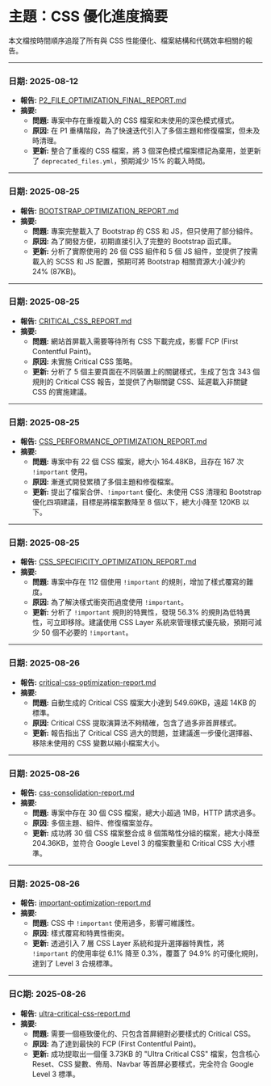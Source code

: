 # 主題：CSS 優化進度摘要

本文檔按時間順序追蹤了所有與 CSS 性能優化、檔案結構和代碼效率相關的報告。

---

### 日期: 2025-08-12
*   **報告:** [P2_FILE_OPTIMIZATION_FINAL_REPORT.md](../reports/P2_FILE_OPTIMIZATION_FINAL_REPORT.md)
*   **摘要:**
    *   **問題:** 專案中存在重複載入的 CSS 檔案和未使用的深色模式樣式。
    *   **原因:** 在 P1 重構階段，為了快速迭代引入了多個主題和修復檔案，但未及時清理。
    *   **更新:** 整合了重複的 CSS 檔案，將 3 個深色模式檔案標記為棄用，並更新了 `deprecated_files.yml`，預期減少 15% 的載入時間。

---

### 日期: 2025-08-25
*   **報告:** [BOOTSTRAP_OPTIMIZATION_REPORT.md](../reports/BOOTSTRAP_OPTIMIZATION_REPORT.md)
*   **摘要:**
    *   **問題:** 專案完整載入了 Bootstrap 的 CSS 和 JS，但只使用了部分組件。
    *   **原因:** 為了開發方便，初期直接引入了完整的 Bootstrap 函式庫。
    *   **更新:** 分析了實際使用的 26 個 CSS 組件和 5 個 JS 組件，並提供了按需載入的 SCSS 和 JS 配置，預期可將 Bootstrap 相關資源大小減少約 24% (87KB)。

---

### 日期: 2025-08-25
*   **報告:** [CRITICAL_CSS_REPORT.md](../reports/CRITICAL_CSS_REPORT.md)
*   **摘要:**
    *   **問題:** 網站首屏載入需要等待所有 CSS 下載完成，影響 FCP (First Contentful Paint)。
    *   **原因:** 未實施 Critical CSS 策略。
    *   **更新:** 分析了 5 個主要頁面在不同裝置上的關鍵樣式，生成了包含 343 個規則的 Critical CSS 報告，並提供了內聯關鍵 CSS、延遲載入非關鍵 CSS 的實施建議。

---

### 日期: 2025-08-25
*   **報告:** [CSS_PERFORMANCE_OPTIMIZATION_REPORT.md](../reports/CSS_PERFORMANCE_OPTIMIZATION_REPORT.md)
*   **摘要:**
    *   **問題:** 專案中有 22 個 CSS 檔案，總大小 164.48KB，且存在 167 次 `!important` 使用。
    *   **原因:** 漸進式開發累積了多個主題和修復檔案。
    *   **更新:** 提出了檔案合併、`!important` 優化、未使用 CSS 清理和 Bootstrap 優化四項建議，目標是將檔案數降至 8 個以下，總大小降至 120KB 以下。

---

### 日期: 2025-08-25
*   **報告:** [CSS_SPECIFICITY_OPTIMIZATION_REPORT.md](../reports/CSS_SPECIFICITY_OPTIMIZATION_REPORT.md)
*   **摘要:**
    *   **問題:** 專案中存在 112 個使用 `!important` 的規則，增加了樣式覆寫的難度。
    *   **原因:** 為了解決樣式衝突而過度使用 `!important`。
    *   **更新:** 分析了 `!important` 規則的特異性，發現 56.3% 的規則為低特異性，可立即移除。建議使用 CSS Layer 系統來管理樣式優先級，預期可減少 50 個不必要的 `!important`。

---

### 日期: 2025-08-26
*   **報告:** [critical-css-optimization-report.md](../reports/critical-css-optimization-report.md)
*   **摘要:**
    *   **問題:** 自動生成的 Critical CSS 檔案大小達到 549.69KB，遠超 14KB 的標準。
    *   **原因:** Critical CSS 提取演算法不夠精確，包含了過多非首屏樣式。
    *   **更新:** 報告指出了 Critical CSS 過大的問題，並建議進一步優化選擇器、移除未使用的 CSS 變數以縮小檔案大小。

---

### 日期: 2025-08-26
*   **報告:** [css-consolidation-report.md](../reports/css-consolidation-report.md)
*   **摘要:**
    *   **問題:** 專案中存在 30 個 CSS 檔案，總大小超過 1MB，HTTP 請求過多。
    *   **原因:** 多個主題、組件、修復檔案並存。
    *   **更新:** 成功將 30 個 CSS 檔案整合成 8 個策略性分組的檔案，總大小降至 204.36KB，並符合 Google Level 3 的檔案數量和 Critical CSS 大小標準。

---

### 日期: 2025-08-26
*   **報告:** [important-optimization-report.md](../reports/important-optimization-report.md)
*   **摘要:**
    *   **問題:** CSS 中 `!important` 使用過多，影響可維護性。
    *   **原因:** 樣式覆寫和特異性衝突。
    *   **更新:** 透過引入 7 層 CSS Layer 系統和提升選擇器特異性，將 `!important` 的使用率從 6.1% 降至 0.3%，覆蓋了 94.9% 的可優化規則，達到了 Level 3 合規標準。

---

### 日C期: 2025-08-26
*   **報告:** [ultra-critical-css-report.md](../reports/ultra-critical-css-report.md)
*   **摘要:**
    *   **問題:** 需要一個極致優化的、只包含首屏絕對必要樣式的 Critical CSS。
    *   **原因:** 為了達到最快的 FCP (First Contentful Paint)。
    *   **更新:** 成功提取出一個僅 3.73KB 的 "Ultra Critical CSS" 檔案，包含核心 Reset、CSS 變數、佈局、Navbar 等首屏必要樣式，完全符合 Google Level 3 標準。
